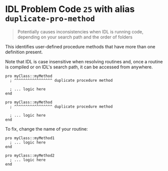 # IDL Problem Code `25` with alias `duplicate-pro-method`

> Potentially causes inconsistencies when IDL is running code, depending on your search path and the order of folders

This identifies user-defined procedure methods that have more than one definition present.

Note that IDL is case insensitive when resolving routines and, once a routine is compiled or on IDL's search path, it can be accessed from anywhere.

```idl
pro myClass::myMethod
  ; ^^^^^^^^^^^^^^^^^ duplicate procedure method

  ; ... logic here
end

pro myClass::myMethod
  ; ^^^^^^^^^^^^^^^^^ duplicate procedure method

  ; ... logic here
end
```

To fix, change the name of your routine:

```idl
pro myClass::myMethod1
  ; ... logic here
end

pro myClass::myMethod2
  ; ... logic here
end
```
